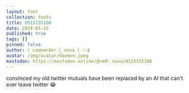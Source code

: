 ```yaml
---
layout: toot
collection: toots
title: 0515155100
date: 2024-05-15
published: true
tags: []
pinned: false
author: ⸸ commander ░ nova ⸸ :~$
avatar: /img/avatar/daemon.jpeg
mastodon: https://mastodon.online/@cmdr_nova/0515155100
---
```


convinced my old twitter mutuals have been replaced by an AI that can't ever leave twitter 😂
